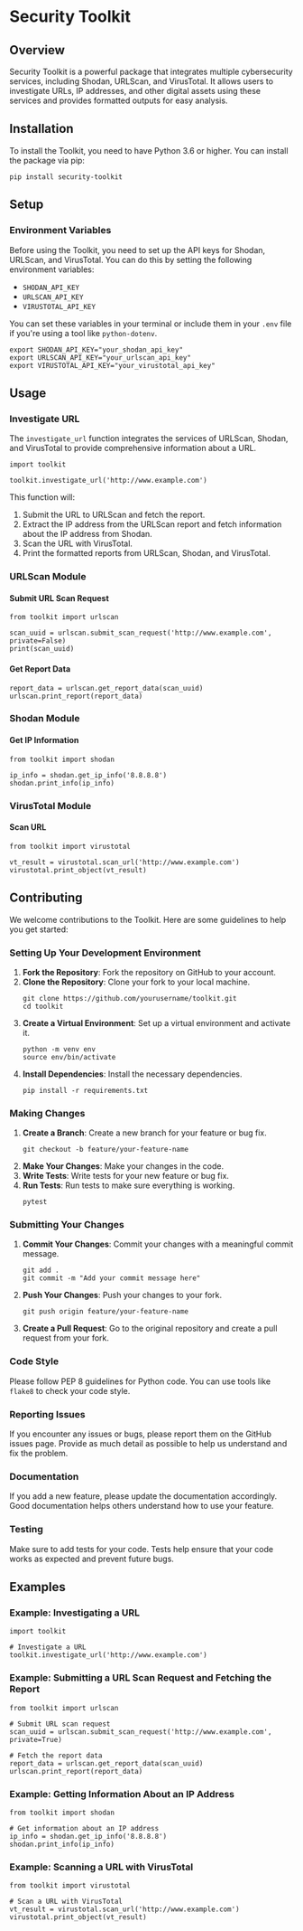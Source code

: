 # Security Toolkit

## Overview

Security Toolkit is a powerful package that integrates multiple cybersecurity services, including Shodan, URLScan, and VirusTotal. It allows users to investigate URLs, IP addresses, and other digital assets using these services and provides formatted outputs for easy analysis.

## Installation

To install the Toolkit, you need to have Python 3.6 or higher. You can install the package via pip:

```
pip install security-toolkit
```

## Setup

### Environment Variables

Before using the Toolkit, you need to set up the API keys for Shodan, URLScan, and VirusTotal. You can do this by setting the following environment variables:

- `SHODAN_API_KEY`
- `URLSCAN_API_KEY`
- `VIRUSTOTAL_API_KEY`

You can set these variables in your terminal or include them in your `.env` file if you're using a tool like `python-dotenv`.

```
export SHODAN_API_KEY="your_shodan_api_key"
export URLSCAN_API_KEY="your_urlscan_api_key"
export VIRUSTOTAL_API_KEY="your_virustotal_api_key"
```

## Usage

### Investigate URL

The `investigate_url` function integrates the services of URLScan, Shodan, and VirusTotal to provide comprehensive information about a URL.

```
import toolkit

toolkit.investigate_url('http://www.example.com')
```

This function will:
1. Submit the URL to URLScan and fetch the report.
2. Extract the IP address from the URLScan report and fetch information about the IP address from Shodan.
3. Scan the URL with VirusTotal.
4. Print the formatted reports from URLScan, Shodan, and VirusTotal.

### URLScan Module

#### Submit URL Scan Request

```
from toolkit import urlscan

scan_uuid = urlscan.submit_scan_request('http://www.example.com', private=False)
print(scan_uuid)
```

#### Get Report Data

```
report_data = urlscan.get_report_data(scan_uuid)
urlscan.print_report(report_data)
```

### Shodan Module

#### Get IP Information

```
from toolkit import shodan

ip_info = shodan.get_ip_info('8.8.8.8')
shodan.print_info(ip_info)
```

### VirusTotal Module

#### Scan URL

```
from toolkit import virustotal

vt_result = virustotal.scan_url('http://www.example.com')
virustotal.print_object(vt_result)
```

## Contributing

We welcome contributions to the Toolkit. Here are some guidelines to help you get started:

### Setting Up Your Development Environment

1. **Fork the Repository**: Fork the repository on GitHub to your account.
2. **Clone the Repository**: Clone your fork to your local machine.
   ```
   git clone https://github.com/yourusername/toolkit.git
   cd toolkit
   ```
3. **Create a Virtual Environment**: Set up a virtual environment and activate it.
   ```
   python -m venv env
   source env/bin/activate
   ```
4. **Install Dependencies**: Install the necessary dependencies.
   ```
   pip install -r requirements.txt
   ```

### Making Changes

1. **Create a Branch**: Create a new branch for your feature or bug fix.
   ```
   git checkout -b feature/your-feature-name
   ```
2. **Make Your Changes**: Make your changes in the code.
3. **Write Tests**: Write tests for your new feature or bug fix.
4. **Run Tests**: Run tests to make sure everything is working.
   ```
   pytest
   ```

### Submitting Your Changes

1. **Commit Your Changes**: Commit your changes with a meaningful commit message.
   ```
   git add .
   git commit -m "Add your commit message here"
   ```
2. **Push Your Changes**: Push your changes to your fork.
   ```
   git push origin feature/your-feature-name
   ```
3. **Create a Pull Request**: Go to the original repository and create a pull request from your fork.

### Code Style

Please follow PEP 8 guidelines for Python code. You can use tools like `flake8` to check your code style.

### Reporting Issues

If you encounter any issues or bugs, please report them on the GitHub issues page. Provide as much detail as possible to help us understand and fix the problem.

### Documentation

If you add a new feature, please update the documentation accordingly. Good documentation helps others understand how to use your feature.

### Testing

Make sure to add tests for your code. Tests help ensure that your code works as expected and prevent future bugs.

## Examples

### Example: Investigating a URL

```
import toolkit

# Investigate a URL
toolkit.investigate_url('http://www.example.com')
```

### Example: Submitting a URL Scan Request and Fetching the Report

```
from toolkit import urlscan

# Submit URL scan request
scan_uuid = urlscan.submit_scan_request('http://www.example.com', private=True)

# Fetch the report data
report_data = urlscan.get_report_data(scan_uuid)
urlscan.print_report(report_data)
```

### Example: Getting Information About an IP Address

```
from toolkit import shodan

# Get information about an IP address
ip_info = shodan.get_ip_info('8.8.8.8')
shodan.print_info(ip_info)
```

### Example: Scanning a URL with VirusTotal

```
from toolkit import virustotal

# Scan a URL with VirusTotal
vt_result = virustotal.scan_url('http://www.example.com')
virustotal.print_object(vt_result)
```
